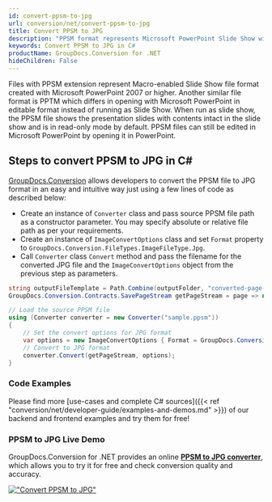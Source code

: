 ```yaml
---
id: convert-ppsm-to-jpg
url: conversion/net/convert-ppsm-to-jpg
title: Convert PPSM to JPG
description: "PPSM format represents Microsoft PowerPoint Slide Show with .ppsm extension. Learn how to convert PPSM to JPG file programmatically in C# language using GroupDocs.Conversion for .NET library."
keywords: Convert PPSM to JPG in C#
productName: GroupDocs.Conversion for .NET
hideChildren: False
---
```


Files with PPSM extension represent Macro-enabled Slide Show file format created with Microsoft PowerPoint 2007 or higher. Another similar file format is PPTM which differs in opening with Microsoft PowerPoint in editable format instead of running as Slide Show. When run as slide show, the PPSM file shows the presentation slides with contents intact in the slide show and is in read-only mode by default. PPSM files can still be edited in Microsoft PowerPoint by opening it in PowerPoint.

## Steps to convert PPSM to JPG in C#

[GroupDocs.Conversion](https://products.groupdocs.com/conversion/net) allows developers to convert the PPSM file to JPG format in an easy and intuitive way just using a few lines of code as described below:

* Create an instance of `Converter` class and pass source PPSM file path as a constructor parameter. You may specify absolute or relative file path as per your requirements. 
* Create an instance of `ImageConvertOptions` class and set `Format` property to `GroupDocs.Conversion.FileTypes.ImageFileType.Jpg`.
* Call `Converter` class `Convert` method and pass the filename for the converted JPG file and the `ImageConvertOptions` object from the previous step as parameters.

```csharp
string outputFileTemplate = Path.Combine(outputFolder, "converted-page-{0}.jpg");
GroupDocs.Conversion.Contracts.SavePageStream getPageStream = page => new FileStream(string.Format(outputFileTemplate, page), FileMode.Create);

// Load the source PPSM file
using (Converter converter = new Converter("sample.ppsm"))
{
    // Set the convert options for JPG format
    var options = new ImageConvertOptions { Format = GroupDocs.Conversion.FileTypes.ImageFileType.Jpg };   
    // Convert to JPG format
    converter.Convert(getPageStream, options);
}
```

### Code Examples

Please find more [use-cases and complete C# sources]({{< ref "conversion/net/developer-guide/examples-and-demos.md" >}}) of our backend and frontend examples and try them for free!

### PPSM to JPG Live Demo

GroupDocs.Conversion for .NET provides an online [**PPSM to JPG converter**](https://products.groupdocs.app/conversion/ppsm-to-jpg), which allows you to try it for free and check conversion quality and accuracy.

[!["Convert PPSM to JPG"](conversion/net/images/convert-to-jpg/convert-ppsm-to-jpg.png)](https://products.groupdocs.app/conversion/ppsm-to-jpg)